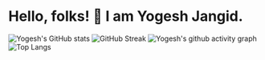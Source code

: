 # Hello, folks! :wave: I am Yogesh Jangid.
![Yogesh's GitHub stats](https://github-readme-stats.vercel.app/api?username=coderyogesh&theme=cobalt&width=49%)
![GitHub Streak](https://github-readme-streak-stats.herokuapp.com/?user=coderyogesh&theme=cobalt)
![Yogesh's github activity graph](https://activity-graph.herokuapp.com/graph?username=coderyogesh&theme=xcode)
![Top Langs](https://github-readme-stats.vercel.app/api/top-langs/?username=coderyogesh&layout=demo&theme=dracula)
<!--
**coderyogesh/coderyogesh** is a ✨ _special_ ✨ repository because its `README.md` (this file) appears on your GitHub profile.

Here are some ideas to get you started:

- 🔭 I’m currently working on ...
- 🌱 I’m currently learning ...
- 👯 I’m looking to collaborate on ...
- 🤔 I’m looking for help with ...
- 💬 Ask me about ...
- 📫 How to reach me: ...
- 😄 Pronouns: ...
- ⚡ Fun fact: ...
-->
